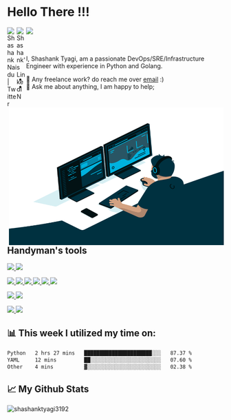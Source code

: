 # Hello There !!!

<a href="https://twitter.com/futureshashank">
  <img align="left" alt="Shashank Naidu | Twitter" width="22px" src="https://raw.githubusercontent.com/peterthehan/peterthehan/master/assets/twitter.svg" />
</a>
<a href="https://www.linkedin.com/in/shashank-tyagi/">
  <img align="left" alt="Shashank's LinkedIN" width="22px" src="https://raw.githubusercontent.com/peterthehan/peterthehan/master/assets/linkedin.svg" />
</a>

![](https://visitor-badge.glitch.me/badge?page_id=shashanktyagi3192.shashanktyagi3192)

<br />

I, Shashank Tyagi, am a passionate DevOps/SRE/Infrastructure Engineer with experience in Python and Golang.

<img align="right" alt="GIF" src="code.gif" width="500" height="320" />
  
- 💼 Any freelance work? do reach me over [email](mailto:tyagi3192@gmail.com) :)
- 💬 Ask me about anything, I am happy to help;

## Handyman's tools

 <p float="left">
  <a href="https://bit.ly/2W7a91W" target="_blank" >
    <img src="https://raw.githubusercontent.com/shashanktyagi3192/shashanktyagi3192/master/assets/do.gif"  height="75" />
  </a> 
  <a href="https://aws.amazon.com/" target="_blank" >
    <img src="https://raw.githubusercontent.com/shashanktyagi3192/shashanktyagi3192/master/assets/aws.gif"  height="75" />
  </a>
 </p>

<p float="left">
  <a href="https://www.docker.com/" target="_blank" >
    <img src="https://raw.githubusercontent.com/shashanktyagi3192/shashanktyagi3192/master/assets/docker.gif"  height="80" /> 
  </a>
  <a href="https://kubernetes.io/" target="_blank" >
    <img src="https://raw.githubusercontent.com/shashanktyagi3192/shashanktyagi3192/master/assets/k8s.gif"  height="75" />
  </a>
  <a href="https://docs.gitlab.com/ee/ci/" target="_blank" >
    <img src="https://raw.githubusercontent.com/shashanktyagi3192/shashanktyagi3192/master/assets/cicd.gif"  height="65" />
  </a>
  <a href="https://www.terraform.io/" target="_blank" >
    <img src="https://raw.githubusercontent.com/shashanktyagi3192/shashanktyagi3192/master/assets/terraform.gif" width="120" />
  </a>
  <a href="https://helm.sh/" target="_blank" >
    <img src="https://raw.githubusercontent.com/shashanktyagi3192/shashanktyagi3192/master/assets/helm.gif"  height="75" />
  </a>
    <a href="https://golang.org/" target="_blank" >
    <img src="https://raw.githubusercontent.com/shashanktyagi3192/shashanktyagi3192/master/assets/golang.gif"  height="90" />
  </a>

 </p>

 <p float="left">
  <a href="https://grafana.com/" target="_blank" >
    <img src="https://raw.githubusercontent.com/shashanktyagi3192/shashanktyagi3192/master/assets/grafana.gif" height="60" />
  </a>
  <a href="https://prometheus.io/" target="_blank" >
    <img src="https://raw.githubusercontent.com/shashanktyagi3192/shashanktyagi3192/master/assets/prometheus.gif" height="65" />
  </a>
</p>

  
 <p float="left">
  <a href="https://www.postgresql.org/" target="_blank" >
    <img src="https://raw.githubusercontent.com/shashanktyagi3192/shashanktyagi3192/master/assets/postgresql.gif" height="90" />
  </a>
  </a>
  <a href="https://www.mongodb.com/" target="_blank" >
    <img src="https://raw.githubusercontent.com/shashanktyagi3192/shashanktyagi3192/master/assets/mongo.gif" height="80" />
  </a>
</p>

## 📊 This week I utilized my time on:
<!--START_SECTION:waka-->

```text
Python   2 hrs 27 mins   ██████████████████████░░░   87.37 %
YAML     12 mins         ██░░░░░░░░░░░░░░░░░░░░░░░   07.60 %
Other    4 mins          ▓░░░░░░░░░░░░░░░░░░░░░░░░   02.38 %
```

<!--END_SECTION:waka-->

## 📈 My Github Stats

<p align="left"> <img src="https://github-readme-stats.vercel.app/api?username=shashanktyagi3192&show_icons=true&theme=gotham" alt="shashanktyagi3192" />




